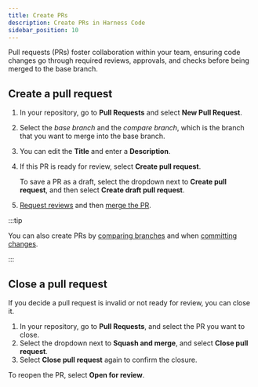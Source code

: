 ```yaml
---
title: Create PRs
description: Create PRs in Harness Code
sidebar_position: 10
---
```


Pull requests (PRs) foster collaboration within your team, ensuring code changes go through required reviews, approvals, and checks before being merged to the base branch.

## Create a pull request

1. In your repository, go to **Pull Requests** and select **New Pull Request**.
2. Select the *base branch* and the *compare branch*, which is the branch that you want to merge into the base branch.
3. You can edit the **Title** and enter a **Description**.
4. If this PR is ready for review, select **Create pull request**.

   To save a PR as a draft, select the dropdown next to **Create pull request**, and then select **Create draft pull request**.

5. [Request reviews](./review-pr.md) and then [merge the PR](./merge-pr.md).

:::tip

You can also create PRs by [comparing branches](../work-in-repos/branch.md#compare-branches-create-a-pr) and when [committing changes](../work-in-repos/commit.md#create-a-commit).

:::

## Close a pull request

If you decide a pull request is invalid or not ready for review, you can close it.

1. In your repository, go to **Pull Requests**, and select the PR you want to close.
2. Select the dropdown next to **Squash and merge**, and select **Close pull request**.
3. Select **Close pull request** again to confirm the closure.

To reopen the PR, select **Open for review**.
